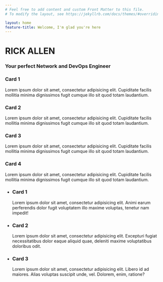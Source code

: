 ```yaml
---
# Feel free to add content and custom Front Matter to this file.
# To modify the layout, see https://jekyllrb.com/docs/themes/#overriding-theme-defaults

layout: home
feature-title: Welcome, I'm glad you're here
---
```


<div id="section-a">
  <div id="hero-container">
    <div id="hero-picture"></div>
    <div id="hero-text">
      <h1>RICK ALLEN</h1>
      <h3>Your perfect Network and DevOps Engineer</h3>
    </div>
  </div>
  <div id="portrait">

  </div>
  <div id="skill-cards">
    <div id="skill-card-1" class="skill">
      <h3>Card 1</h3>
      <p>Lorem ipsum dolor sit amet, consectetur adipisicing elit. Cupiditate facilis mollitia minima dignissimos fugit cumque illo sit quod totam laudantium.</p>
    </div>
    <div id="skill-card-2" class="skill">
      <h3>Card 2</h3>
      <p>Lorem ipsum dolor sit amet, consectetur adipisicing elit. Cupiditate facilis mollitia minima dignissimos fugit cumque illo sit quod totam laudantium.</p>
    </div>
    <div id="skill-card-3" class="skill">
      <h3>Card 3</h3>
      <p>Lorem ipsum dolor sit amet, consectetur adipisicing elit. Cupiditate facilis mollitia minima dignissimos fugit cumque illo sit quod totam laudantium.</p>
    </div>
    <div id="skill-card-4" class="skill">
      <h3>Card 4</h3>
      <p>Lorem ipsum dolor sit amet, consectetur adipisicing elit. Cupiditate facilis mollitia minima dignissimos fugit cumque illo sit quod totam laudantium.</p>
    </div>
  </div>
</div>
<div id="section-b">
  <ul id="deck">
    <li class="card">
      <!-- <img src="{{ site.baseurl }}/img/banner-networking-01.jpg" alt=""> -->
      <h3>Card 1</h3>
      <p>Lorem ipsum dolor sit amet, consectetur adipisicing elit. Animi earum perferendis dolor fugit voluptatem illo maxime voluptas, tenetur nam impedit!</p>
    </li>
    <li class="card">
      <!-- <img src="{{ site.baseurl }}/img/banner-devops-01.jpg" alt=""> -->
      <h3>Card 2</h3>
      <p>Lorem ipsum dolor sit amet, consectetur adipisicing elit. Excepturi fugiat necessitatibus dolor eaque aliquid quae, deleniti maxime voluptatibus doloribus odit.</p>
    </li>
    <li class="card">
      <!-- <img src="{{ site.baseurl }}/img/banner-ml-03.png" alt=""> -->
      <h3>Card 3</h3>
      <p>Lorem ipsum dolor sit amet, consectetur adipisicing elit. Libero id ad maiores. Alias voluptas suscipit unde, vel. Dolorem, enim, ratione?</p>
    </li>
  </ul>
</div>
<div id="section-c">

</div>
